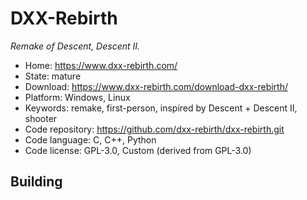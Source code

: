 # DXX-Rebirth

_Remake of Descent, Descent II._

- Home: https://www.dxx-rebirth.com/
- State: mature
- Download: https://www.dxx-rebirth.com/download-dxx-rebirth/
- Platform: Windows, Linux
- Keywords: remake, first-person, inspired by Descent + Descent II, shooter
- Code repository: https://github.com/dxx-rebirth/dxx-rebirth.git
- Code language: C, C++, Python
- Code license: GPL-3.0, Custom (derived from GPL-3.0)

## Building
